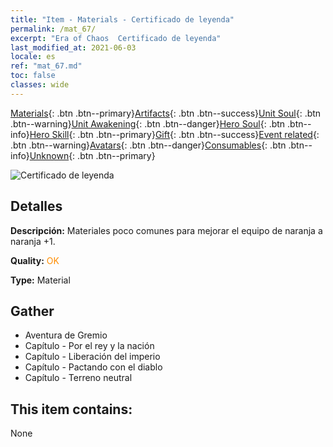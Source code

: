 ```yaml
---
title: "Item - Materials - Certificado de leyenda"
permalink: /mat_67/
excerpt: "Era of Chaos  Certificado de leyenda"
last_modified_at: 2021-06-03
locale: es
ref: "mat_67.md"
toc: false
classes: wide
---
```

 [Materials](/ItemsES/){: .btn .btn--primary}[Artifacts](/ItemsES/Artifacts/){: .btn .btn--success}[Unit Soul](/ItemsES/UnitSoul/){: .btn .btn--warning}[Unit Awakening](/ItemsES/UnitAwakening/){: .btn .btn--danger}[Hero Soul](/ItemsES/HeroSoul/){: .btn .btn--info}[Hero Skill](/ItemsES/HeroSkill/){: .btn .btn--primary}[Gift](/ItemsES/Gift/){: .btn .btn--success}[Event related](/ItemsES/Events/){: .btn .btn--warning}[Avatars](/ItemsES/Avatars/){: .btn .btn--danger}[Consumables](/ItemsES/Consumables/){: .btn .btn--info}[Unknown](/ItemsES/Unknown/){: .btn .btn--primary}

 ![Certificado de leyenda](/images/t/i_cailiao_hexin3.png)

## Detalles
 **Descripción:** Materiales poco comunes para mejorar el equipo de naranja a naranja +1.

 **Quality:** <span style="color: #FF8C00">OK</span>

 **Type:** Material

## Gather

*    Aventura de Gremio 
*    Capítulo - Por el rey y la nación 
*    Capítulo - Liberación del imperio 
*    Capítulo - Pactando con el diablo 
*    Capítulo - Terreno neutral 

## This item contains:

  None

